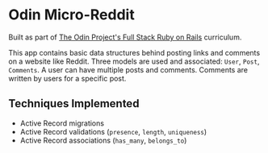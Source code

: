 # Odin Micro-Reddit

Built as part of [The Odin Project's Full Stack Ruby on Rails](https://www.theodinproject.com/paths/full-stack-ruby-on-rails?) curriculum.

This app contains basic data structures behind posting links and comments on a website like Reddit. Three models are used and associated: `User`, `Post`, `Comments`.
A user can have multiple posts and comments. Comments are written by users for a specific post.

## Techniques Implemented
- Active Record migrations
- Active Record validations (`presence`, `length`, `uniqueness`)
- Active Record associations (`has_many`, `belongs_to`)